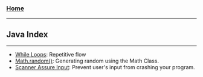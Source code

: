 <!---
layout: page
title: "Java Index"
permalink: https://Carreiroa.github.io/JavaIndex/
--->
### [Home](/index.md)

---
## Java Index
---

- [While Loops](/WhileLoops): Repetitive flow
- [Math.random()](/MathRandom): Generating random using the Math Class.
- [Scanner Assure Input](ScannerAssureInput): Prevent user's input from crashing your program.